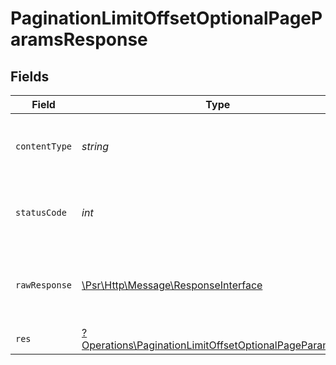 # PaginationLimitOffsetOptionalPageParamsResponse


## Fields

| Field                                                                                                                           | Type                                                                                                                            | Required                                                                                                                        | Description                                                                                                                     |
| ------------------------------------------------------------------------------------------------------------------------------- | ------------------------------------------------------------------------------------------------------------------------------- | ------------------------------------------------------------------------------------------------------------------------------- | ------------------------------------------------------------------------------------------------------------------------------- |
| `contentType`                                                                                                                   | *string*                                                                                                                        | :heavy_check_mark:                                                                                                              | HTTP response content type for this operation                                                                                   |
| `statusCode`                                                                                                                    | *int*                                                                                                                           | :heavy_check_mark:                                                                                                              | HTTP response status code for this operation                                                                                    |
| `rawResponse`                                                                                                                   | [\Psr\Http\Message\ResponseInterface](https://www.php-fig.org/psr/psr-7/#33-psrhttpmessageresponseinterface)                    | :heavy_check_mark:                                                                                                              | Raw HTTP response; suitable for custom response parsing                                                                         |
| `res`                                                                                                                           | [?Operations\PaginationLimitOffsetOptionalPageParamsRes](../../Models/Operations/PaginationLimitOffsetOptionalPageParamsRes.md) | :heavy_minus_sign:                                                                                                              | OK                                                                                                                              |